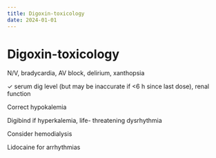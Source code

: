 ```yaml
---
title: Digoxin-toxicology
date: 2024-01-01
---
```

# Digoxin-toxicology

N/V, bradycardia, AV block, delirium, xanthopsia

✓ serum dig level (but may be inaccurate if <6 h since last dose), renal function

Correct hypokalemia

Digibind if hyperkalemia, life- threatening dysrhythmia

Consider hemodialysis

Lidocaine for arrhythmias
